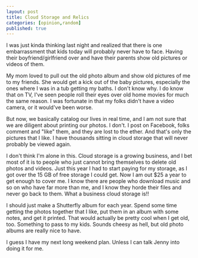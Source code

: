 ```yaml
---
layout: post
title: Cloud Storage and Relics
categories: [opinion,random]
published: true
---
```


I was just kinda thinking last night and realized that there is one embarrassment that kids today will probably never have to face.  Having their boyfriend/girlfriend over and have their parents show old pictures or videos of them.

My mom loved to pull out the old photo album and show old pictures of me to my friends.  She would get a kick out of the baby pictures, especially the ones where I was in a tub getting my baths.   I don't know why.  I do know that on TV, I've seen people roll their eyes over old home movies for much the same reason.  I was fortunate in that my folks didn't have a video camera, or it would've been worse.

But now, we basically catalog our lives in real time, and I am not sure that we are diligent about printing our photos.  I don't. I post on Facebook, folks comment and "like" them, and they are lost to the ether.  And that's only the pictures that I like.  I have thousands sitting in cloud storage that will never probably be viewed again.

I don't think I'm alone in this.  Cloud storage is a growing business, and I bet most of it is to people who just cannot bring themselves to delete old photos and videos.  Just this year I had to start paying for my storage, as I got over the 15 GB of free storage I could get. Now I am out $25 a year to get enough to cover me.  I know there are people who download music and so on who have far more than me, and I know they horde their files and never go back to them.  What a business cloud storage is!!

I should just make a Shutterfly album for each year.  Spend some time getting the photos together that I like, put them in an album with some notes, and get it printed.  That would actually be pretty cool when I get old, too.  Something to pass to my kids.  Sounds cheesy as hell, but old photo albums are really nice to have.  

I guess I have my next long weekend plan.  Unless I can talk Jenny into doing it for me.
